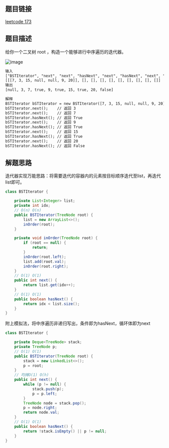 ## 题目链接
[leetcode 173](https://leetcode.cn/problems/binary-search-tree-iterator/)

## 题目描述

给你一个二叉树 root ，构造一个能够进行中序遍历的迭代器。  


![image](https://user-images.githubusercontent.com/58321592/209897680-88d040da-fc58-4f9b-afa0-5cd5737f8751.png)
```html
输入
["BSTIterator", "next", "next", "hasNext", "next", "hasNext", "next", "hasNext", "next", "hasNext"]
[[[7, 3, 15, null, null, 9, 20]], [], [], [], [], [], [], [], [], []]
输出
[null, 3, 7, true, 9, true, 15, true, 20, false]

解释
BSTIterator bSTIterator = new BSTIterator([7, 3, 15, null, null, 9, 20]);
bSTIterator.next();    // 返回 3
bSTIterator.next();    // 返回 7
bSTIterator.hasNext(); // 返回 True
bSTIterator.next();    // 返回 9
bSTIterator.hasNext(); // 返回 True
bSTIterator.next();    // 返回 15
bSTIterator.hasNext(); // 返回 True
bSTIterator.next();    // 返回 20
bSTIterator.hasNext(); // 返回 False
```

## 解题思路

迭代器实现万能思路：将需要迭代的容器内的元素按目标顺序迭代至list，再迭代list即可。  

```JAVA
class BSTIterator {

    private List<Integer> list;
    private int idx;
    // O(n) O(n)
    public BSTIterator(TreeNode root) {
        list = new ArrayList<>();
        inOrder(root);
    }

    private void inOrder(TreeNode root) {
        if (root == null) {
            return;
        }
        inOrder(root.left);
        list.add(root.val);
        inOrder(root.right);
    }
    // O(1) O(1)
    public int next() {
        return list.get(idx++);
    }
    // O(1) O(1)
    public boolean hasNext() {
        return idx < list.size();
    }
}
```


附上模拟法，将中序遍历非递归写出，条件即为hasNext，循环体即为next  

```java
class BSTIterator {

    private Deque<TreeNode> stack;
    private TreeNode p;
    // O(1) O(1)
    public BSTIterator(TreeNode root) {
        stack = new LinkedList<>();
        p = root;
    }
    // 均摊O(1) O(h)
    public int next() {
        while (p != null) {
            stack.push(p);
            p = p.left;
        }
        TreeNode node = stack.pop();
        p = node.right;
        return node.val;
    }
    // O(1) O(1)
    public boolean hasNext() {
        return !stack.isEmpty() || p != null;
    }
}
```

